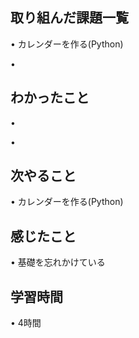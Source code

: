 ## 取り組んだ課題一覧
• カレンダーを作る(Python)

• 


## わかったこと
• 

• 


## 次やること
• カレンダーを作る(Python)



## 感じたこと
• 基礎を忘れかけている


## 学習時間
• 4時間